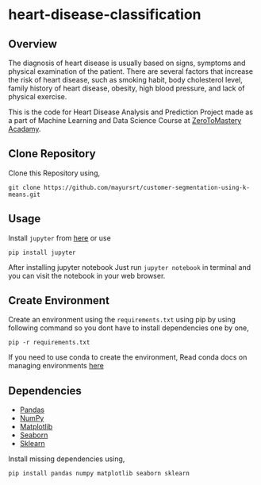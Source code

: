 # heart-disease-classification

## Overview 

The diagnosis of heart disease is usually based on signs, symptoms and physical examination of the patient. There are several factors that increase the risk of heart disease, such as smoking habit, body cholesterol level, family history of heart disease, obesity, high blood pressure, and lack of physical exercise.


This is the code for Heart Disease Analysis and Prediction Project made as a part of Machine Learning and Data Science Course at [ZeroToMastery Acadamy](https://academy.zerotomastery.io/p/complete-machine-learning-and-data-science-bootcamp-zero-to-mastery).


## Clone Repository
Clone this Repository using,

	git clone https://github.com/mayursrt/customer-segmentation-using-k-means.git


## Usage
Install `jupyter` from [here](http://jupyter.readthedocs.io/en/latest/install.html) or use

	pip install jupyter

After installing jupyter notebook Just run `jupyter notebook` in terminal and you can visit the notebook in your web browser.


## Create Environment

Create an environment using the `requirements.txt` using pip by using following command so you dont have to install dependencies one by one,


	pip -r requirements.txt

If you need to use conda to create the environment,
Read conda docs on managing environments [here](https://docs.conda.io/projects/conda/en/latest/user-guide/tasks/manage-environments.html)


## Dependencies

* [Pandas](https://pandas.pydata.org/docs/)
* [NumPy](https://numpy.org/devdocs/user/index.html)
* [Matplotlib](https://matplotlib.org/3.3.3/contents.html)
* [Seaborn](https://seaborn.pydata.org/)
* [Sklearn](https://scikit-learn.org/stable/)

Install missing dependencies using,

	pip install pandas numpy matplotlib seaborn sklearn



